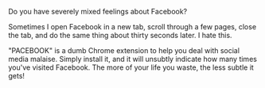Do you have severely mixed feelings about Facebook?

Sometimes I open Facebook in a new tab, scroll through a few pages, close the tab, and do the same thing about thirty seconds later. I hate this.

"PACEBOOK" is a dumb Chrome extension to help you deal with social media malaise. Simply install it, and it will unsubtly indicate how many times you've visited Facebook. The more of your life you waste, the less subtle it gets!
